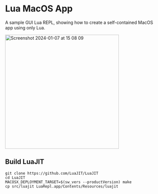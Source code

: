 # Lua MacOS App
A sample GUI Lua REPL, showing how to create a self-contained MacOS app using only Lua.

<img width="367" alt="Screenshot 2024-01-07 at 15 08 09" src="https://github.com/mogenson/lua-macos-app/assets/900731/ccde2c1e-e0b4-40f9-a9da-da0f49fc04c1">

## Build LuaJIT

```
git clone https://github.com/LuaJIT/LuaJIT
cd LuaJIT
MACOSX_DEPLOYMENT_TARGET=$(sw_vers --productVersion) make
cp src/luajit LuaRepl.app/Contents/Resources/luajit
```

